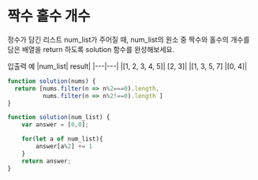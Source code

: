# 짝수 홀수 개수

정수가 담긴 리스트 num_list가 주어질 때, num_list의 원소 중 짝수와 홀수의 개수를 담은 배열을 return 하도록 solution 함수를 완성해보세요.

입출력 예
|num_list| result|
|---|---|
|[1, 2, 3, 4, 5]| [2, 3]|
|[1, 3, 5, 7] |[0, 4]|

```js
function solution(nums) {  
  return [nums.filter(n => n%2===0).length,
          nums.filter(n => n%2!==0).length ]
}
```

```js
function solution(num_list) {
    var answer = [0,0];

    for(let a of num_list){
        answer[a%2] += 1
    }
    return answer;
}

```
